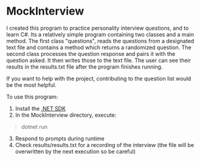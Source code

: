 # MockInterview

I created this program to practice personality interview questions, and to learn C#. Its a relatively simple program containing two classes and a main method. The first class "questions", reads the questions from a designated text file and contains a method which returns a randomized question. The second class processes the question response and pairs it with the question asked. It then writes those to the text file. The user can see their results in the results.txt file after the program finishes running.

If you want to help with the project, contributing to the question list would be the most helpful.

To use this program:
1)  Install the [.NET SDK](https://dotnet.microsoft.com/en-us/download)
2)  In the MockInterview directory, execute:
>dotnet run
3)  Respond to prompts during runtime
4)  Check results/results.txt for a recording of the interview (the file will be overwritten by the next execution so be careful)
